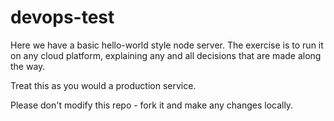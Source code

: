 # devops-test
Here we have a basic hello-world style node server.
The exercise is to run it on any cloud platform, explaining any and all decisions that are made along the way.

Treat this as you would a production service.

Please don't modify this repo - fork it and make any changes locally.

